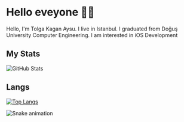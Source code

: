 #  Hello eveyone 👐🏻
 Hello, I'm Tolga Kagan Aysu. I live in Istanbul. I graduated from Doğuş University Computer Engineering. I am interested in iOS Development

## My Stats
![GitHub Stats](https://github-readme-stats.vercel.app/api?username=tolgakaanaysu&theme=radical)

## Langs
[![Top Langs](https://github-readme-stats.vercel.app/api/top-langs/?username=tolgakaanaysu&langs_count=8&layout=compact&theme=radical)](https://github.com/anuraghazra/github-readme-stats)

  ![Snake animation](https://github.com/tolgakaanaysu/tolgakaanaysu/blob/output/github-contribution-grid-snake.svg)



